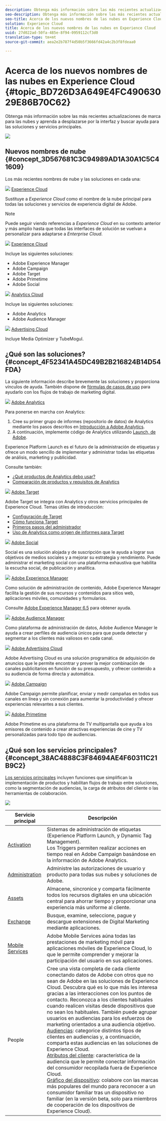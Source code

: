 ```yaml
---
description: Obtenga más información sobre las más recientes actualizaciones de marca para las nubes y aprenda a desplazarse por la interfaz y buscar ayuda para las soluciones y servicios principales.
seo-description: Obtenga más información sobre las más recientes actualizaciones de marca para las nubes y aprenda a desplazarse por la interfaz y buscar ayuda para las soluciones y servicios principales.
seo-title: Acerca de los nuevos nombres de las nubes en Experience Cloud
solution: Experience Cloud
title: Acerca de los nuevos nombres de las nubes en Experience Cloud
uuid: 27d022ad-50fa-485e-8f94-0959112cf3d0
translation-type: tm+mt
source-git-commit: aea2e2b787f4d50b5f3666fd42a4c2b3f8fdeaa0

---
```



# Acerca de los nuevos nombres de las nubes en Experience Cloud {#topic_BD726D3A649E4FC49063029E86B70C62}

Obtenga más información sobre las más recientes actualizaciones de marca para las nubes y aprenda a desplazarse por la interfaz y buscar ayuda para las soluciones y servicios principales.

![](assets/cloud-pulldown.png)

## Nuevos nombres de nube {#concept_3D567681C3C94989AD1A30A1C5C41609}

Los más recientes nombres de nube y las soluciones en cada una:

![](assets/experience_cloud_appicon_32.png) [Experience Cloud](https://www.adobe.com/experience-cloud.html?promoid=FZPQZ2HS&mv=other)

Sustituye a *Experience Cloud* como el nombre de la nube principal para todas las soluciones y servicios de experiencia digital de Adobe.

>[!NOTE]
>
>Puede seguir viendo referencias a *Experience Cloud* en su contexto anterior y más amplio hasta que todas las interfaces de solución se vuelvan a personalizar para adaptarse a *Enterprise Cloud.*

![](assets/marketingcloud_32.png) [Experience Cloud](https://www.adobe.com/marketing-cloud.html)

Incluye las siguientes soluciones:

* Adobe Experience Manager
* Adobe Campaign
* Adobe Target
* Adobe Primetime
* Adobe Social

![](assets/analyticscloud_appicon_32.png) [Analytics Cloud](https://www.adobe.com/data-analytics-cloud.html)

Incluye las siguientes soluciones:

* Adobe Analytics
* Adobe Audience Manager

![](assets/advertisingcloud_appicon_32.png) [Advertising Cloud](https://www.adobe.com/advertising-cloud.html)

Incluye Media Optimizer y TubeMogul.

## ¿Qué son las soluciones?  {#concept_4F52341A45DC49B2B216824B14D54FDA}

La siguiente información describe brevemente las soluciones y proporciona vínculos de ayuda. También dispone de [fórmulas de casos de uso](https://helpx.adobe.com/marketing-cloud/how-to/use-cases.html) para ayudarlo con los flujos de trabajo de marketing digital.

![](assets/mc_analytics_32.png) [Adobe Analytics](https://docs.adobe.com/content/help/en/analytics/landing/home.html)

Para ponerse en marcha con Analytics:

1. Cree su primer grupo de informes (repositorio de datos) de Analytics mediante los pasos descritos en [Introducción a Adobe Analytics](https://docs.adobe.com/content/help/en/analytics/analyze/analysis-workspace/home.html).
1. A continuación, implemente código de Analytics utilizando [Launch, de Adobe](https://docs.adobe.com/content/help/en/launch/using/intro/get-started/quick-start.html).

Experience Platform Launch es el futuro de la administración de etiquetas y ofrece un modo sencillo de implementar y administrar todas las etiquetas de análisis, marketing y publicidad.

Consulte también:

* [¿Qué productos de Analytics debo usar?](https://docs.adobe.com/content/help/en/analytics/admin/admin-overview/which-analytics-tool.html)
* [Comparación de productos y requisitos de Analytics](https://docs.adobe.com/content/help/en/analytics/admin/admin-overview/analytics-product-comparison.html)

![](assets/mc_target_32.png) [Adobe Target](https://docs.adobe.com/content/help/en/target/using/target-home.html)

Adobe Target se integra con Analytics y otros servicios principales de Experience Cloud. Temas útiles de introducción:

* [Configuración de Target](https://docs.adobe.com/content/help/en/target/using/administer/administrating-target.html)
* [Cómo funciona Target](https://docs.adobe.com/content/help/en/target/using/introduction/how-target-works.html)
* [Primeros pasos del administrador](https://docs.adobe.com/content/help/en/target/using/administer/start-target.html)
* [Uso de Analytics como origen de informes para Target](https://docs.adobe.com/content/help/en/target/using/integrate/a4t/a4t.html)

![](assets/mc_social_32.png) [Adobe Social](https://docs.adobe.com/content/help/en/social/using/home.html)

Social es una solución alojada y de suscripción que le ayuda a lograr sus objetivos de medios sociales y a mejorar su estrategia y rendimiento. Puede administrar el marketing social con una plataforma exhaustiva que habilita la escucha social, de publicación y analítica.

![](assets/mc_experiencemanager_32.png) [Adobe Experience Manager](https://helpx.adobe.com/support/experience-manager/6-5.html)

Como solución de administración de contenido, Adobe Experience Manager facilita la gestión de sus recursos y contenidos para sitios web, aplicaciones móviles, comunidades y formularios.

Consulte [Adobe Experience Manager 6.5](https://helpx.adobe.com/support/experience-manager/6-5.html) para obtener ayuda.

![](assets/mc_audiencemanager_32.png) [Adobe Audience Manager](https://docs.adobe.com/content/help/en/audience-manager/user-guide/aam-home.html)

Como plataforma de administración de datos, Adobe Audience Manager le ayuda a crear perfiles de audiencia únicos para que pueda detectar y segmentar a los clientes más valiosos en cada canal.

![](assets/mc_optimize_32.png) [Adobe Advertising Cloud](https://docs.adobe.com/content/help/en/release-notes/experience-cloud/current.html#adcloud)

Adobe Advertising Cloud es una solución programática de adquisición de anuncios que le permite encontrar y prever la mejor combinación de canales publicitarios en función de su presupuesto, y ofrecer contenido a su audiencia de forma directa y automática.

![](assets/mc_campaign_32.png) [Adobe Campaign](https://docs.adobe.com/content/help/en/campaign-standard/using/getting-started/about-adobe-campaign/campaign-orchestration.html)

Adobe Campaign permite planificar, enviar y medir campañas en todos sus canales en línea y sin conexión para aumentar la productividad y ofrecer experiencias relevantes a sus clientes.

![](assets/primetime_app_32.png) [Adobe Primetime](https://help.adobe.com/en_US/primetime/)

Adobe Primetime es una plataforma de TV multipantalla que ayuda a los emisores de contenido a crear atractivas experiencias de cine y TV personalizadas para todo tipo de audiencias.

## ¿Qué son los servicios principales?  {#concept_38AC4888C3F84694AE4F60311C21B9C2}

[Los servicios principales](core-services/core-services.md#concept_07ED1D5C64234E77976E6D572E78FB9C) incluyen funciones que simplifican la implementación de productos y habilitan flujos de trabajo entre soluciones, como la segmentación de audiencias, la carga de atributos del cliente o las herramientas de colaboración.

![](assets/core-services.png)

| Servicio principal | Descripción |
|--- |--- |
| [Activation](activation/activation.md) | Sistemas de administración de etiquetas (Experience Platform Launch, y Dynamic Tag Management).<br>Los Triggers permiten realizar acciones en tiempo real en Adobe Campaign basándose en la información de Adobe Analytics. |
| [Administration](admin-getting-started/admin-getting-started.md) | Administre las autorizaciones de usuario y producto para todas sus nubes y soluciones de Adobe. |
| [Assets](experience-cloud-assets/experience-cloud-assets.md) | Almacene, sincronice y comparta fácilmente todos los recursos digitales en una ubicación central para ahorrar tiempo y proporcionar una experiencia más uniforme al cliente. |
| [Exchange](exchange.md) | Busque, examine, seleccione, pague y descargue extensiones de Digital Marketing mediante aplicaciones. |
| [Mobile Services](https://docs.adobe.com/content/help/en/mobile-services/using/home.html) | Adobe Mobile Services aúna todas las prestaciones de marketing móvil para aplicaciones móviles de Experience Cloud, lo que le permite comprender y mejorar la participación del usuario en sus aplicaciones. |
| People | Cree una vista completa de cada cliente conectando datos de Adobe con otros que no sean de Adobe en las soluciones de Experience Cloud. Descubra qué es lo que más les interesa gracias a las interacciones con los puntos de contacto. Reconozca a los clientes habituales cuando realicen visitas desde dispositivos que no sean los habituales. También puede agrupar usuarios en audiencias para los esfuerzos de marketing orientados a una audiencia objetivo.<br>[Audiencias](audience-library/audience-library.md): categorice distintos tipos de clientes en audiencias y, a continuación, comparta estas audiencias en las soluciones de Experience Cloud.<br>[Atributos del cliente](attributes/attributes.md): característica de la audiencia que le permite conectar información del consumidor recopilada fuera de Experience Cloud.<br>[Gráfico del dispositivo](https://landing.adobe.com/en/na/events/summit/275658-summit-co-op.html): colabore con las marcas más populares del mundo para reconocer a un consumidor familiar tras un dispositivo no familiar (en la versión beta, solo para miembros de cooperación de los dispositivos de Experience Cloud). |
